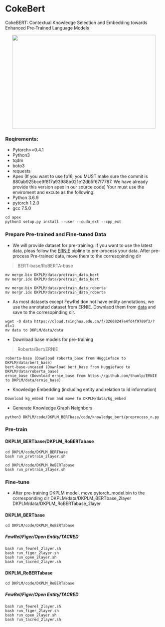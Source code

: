 # CokeBert
CokeBERT: Contextual Knowledge Selection and Embedding towards Enhanced Pre-Trained Language Models

<p align="center">
  <img width="460" height="300" src="CokeBERT/CokeBert.pdf">
</p>

### Reqirements:
- Pytorch>=0.4.1
- Python3
- tqdm
- boto3
- requests
- Apex
(If you want to use fp16, you MUST make sure the commit is 880ab925bce9f817a93988b021e12db5f67f7787. We have already provide this version apex in our source code)
Your must use the enviroment and excute as the following:
- Python 3.6.9
- pytorch 1.2.0
- gcc 7.5.0
```
cd apex
python3 setup.py install --user --cuda_ext --cpp_ext
```


### Prepare Pre-trained and Fine-tuned Data
- We will provide dataset for pre-training. If you want to use the latest data, pleas follow the [ERNIE](https://github.com/thunlp/ERNIE "ERNIE") pipline to pre-process your data.
After pre-process Pre-trained data, move them to the corresopinding dir

>BERT-base/RoBERTA-base
```
mv merge.bin DKPLM/data/pretrain_data_bert
mv mergr.idx DKPLM/data/pretrain_data_bert

mv merge.bin DKPLM/data/pretrain_data_roberta
mv mergr.idx DKPLM/data/pretrain_data_roberta
```

- As most datasets except FewRel don not have entity annotations, we use the annotated dataset from ERNIE. Downlaod them from [data](https://cloud.tsinghua.edu.cn/f/32668247e4fd4f9789f2/?dl=1 "dataset") and save to the corresopinding dir.
```
wget -O data https://cloud.tsinghua.edu.cn/f/32668247e4fd4f9789f2/?dl=1
mv data to DKPLM/data/data
```

- Download base models for pre-training
>Roberta/Bert/ERNIE
```
roberta-base (Download roberta_base from Huggieface to DKPLM/data/bert_base)
bert-base-uncased (Download bert_base from Huggieface to DKPLM/data/roberta_base)
ernie_base (Download ernie_base from https://github.com/thunlp/ERNIE to DKPLM/data/ernie_base)
```

- Knowledge Embedding (including entity and relation to id information)
```
Download kg_embed from and move to DKPLM/data/kg_embed
```


- Generate Knowledge Graph Neighbors
```
python3 DKPLM/code/DKPLM_BERTbase/code/knowledge_bert/preprocess_n.py
```


### Pre-train
#### DKPLM_BERTbase/DKPLM_RoBERTabase
```
cd DKPLM/code/DKPLM_BERTbase
bash run_pretrain_2layer.sh

cd DKPLM/code/DKPLM_RoBERTabase
bash run_pretrain_2layer.sh
```

### Fine-tune
- After pre-training DKPLM model, move pytorch_model.bin to the corresponding dir
DKPLM/data/DKPLM_BERTbase_2layer DKPLM/data/DKPLM_RoBERTabase_2layer

#### DKPLM_BERTbase
```
cd DKPLM/code/DKPLM_RoBERTabase
```

##### FewRel/Figer/Open Entity/TACRED
```
bash run_fewrel_2layer.sh
bash run_figer_2layer.sh
bash run_open_2layer.sh
bash run_tacred_2layer.sh
```

#### DKPLM_RoBERTabase
```
cd DKPLM/code/DKPLM_RoBERTabase
```

##### FewRel/Figer/Open Entity/TACRED
```
bash run_fewrel_2layer.sh
bash run_figer_2layer.sh
bash run_open_2layer.sh
bash run_tacred_2layer.sh
```





<!-- 
### Empirical Analysis
#### DKPLM_BERTbase
```
cd DKPLM/code/DKPLM_RoBERTabase
```
##### FewRel
	###### ERNIE
	bash analysis_fewrel_ernie.sh

	###### DKPLM
	bash analysis_fewrel_DK.sh


##### TACRED
	###### ERNIE
	bash analysis_tacred_ernie.sh

	###### DKPLM
	bash analysis_tacred_DK.sh


#### DKPLM_RoBERTabase
```
cd DKPLM/code/DKPLM_RoBERTabase
```
##### FewRel
	###### ERNIE
	bash analysis_fewrel_ernie.sh

	###### DKPLM
	bash analysis_fewrel_DK.sh

##### TACRED
	###### ERNIE
	bash analysis_tacred_ernie.sh

	###### DKPLM
	bash analysis_tacred_DK.sh
-->
